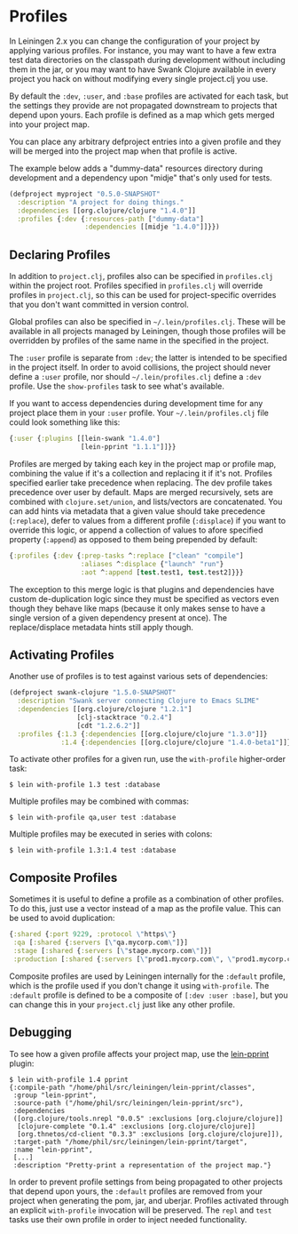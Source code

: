 # Profiles

In Leiningen 2.x you can change the configuration of your project by
applying various profiles. For instance, you may want to have a few
extra test data directories on the classpath during development
without including them in the jar, or you may want to have Swank
Clojure available in every project you hack on without modifying every
single project.clj you use.

By default the `:dev`, `:user`, and `:base` profiles are activated
for each task, but the settings they provide are not propagated
downstream to projects that depend upon yours. Each profile is defined
as a map which gets merged into your project map.

You can place any arbitrary defproject entries into a given profile
and they will be merged into the project map when that profile is
active.

The example below adds a "dummy-data" resources directory during
development and a dependency upon "midje" that's only used for tests.

```clj
(defproject myproject "0.5.0-SNAPSHOT"
  :description "A project for doing things."
  :dependencies [[org.clojure/clojure "1.4.0"]]
  :profiles {:dev {:resources-path ["dummy-data"]
                   :dependencies [[midje "1.4.0"]]}})
```


## Declaring Profiles

In addition to `project.clj`, profiles also can be specified in `profiles.clj`
within the project root. Profiles specified in `profiles.clj` will override
profiles in `project.clj`, so this can be used for project-specific overrides
that you don't want committed in version control.

Global profiles can also be specified in `~/.lein/profiles.clj`. These will be
available in all projects managed by Leiningen, though those profiles will be
overridden by profiles of the same name in the specified in the project.

The `:user` profile is separate from `:dev`; the latter is intended to be
specified in the project itself. In order to avoid collisions, the project
should never define a `:user` profile, nor should `~/.lein/profiles.clj` define
a `:dev` profile. Use the `show-profiles` task to see what's available.

If you want to access dependencies during development time for any
project place them in your `:user` profile. Your
`~/.lein/profiles.clj` file could look something like this:

```clj
{:user {:plugins [[lein-swank "1.4.0"]
                  [lein-pprint "1.1.1"]]}}
```

Profiles are merged by taking each key in the project map or profile
map, combining the value if it's a collection and replacing it if it's
not. Profiles specified earlier take precedence when replacing. The
dev profile takes precedence over user by default. Maps are merged
recursively, sets are combined with `clojure.set/union`, and
lists/vectors are concatenated. You can add hints via metadata that a
given value should take precedence (`:replace`), defer to values
from a different profile (`:displace`) if you want to override this
logic, or append a collection of values to afore specified property
(`:append`) as opposed to them being prepended by default:

```clj
{:profiles {:dev {:prep-tasks ^:replace ["clean" "compile"]
                  :aliases ^:displace {"launch" "run"}
                  :aot ^:append [test.test1, test.test2]}}}
```

The exception to this merge logic is that plugins and dependencies
have custom de-duplication logic since they must be specified as
vectors even though they behave like maps (because it only makes sense
to have a single version of a given dependency present at once). The
replace/displace metadata hints still apply though.

## Activating Profiles

Another use of profiles is to test against various sets of dependencies:

```clj
(defproject swank-clojure "1.5.0-SNAPSHOT"
  :description "Swank server connecting Clojure to Emacs SLIME"
  :dependencies [[org.clojure/clojure "1.2.1"]
                 [clj-stacktrace "0.2.4"]
                 [cdt "1.2.6.2"]]
  :profiles {:1.3 {:dependencies [[org.clojure/clojure "1.3.0"]]}
             :1.4 {:dependencies [[org.clojure/clojure "1.4.0-beta1"]]}})
```

To activate other profiles for a given run, use the `with-profile`
higher-order task:

    $ lein with-profile 1.3 test :database

Multiple profiles may be combined with commas:

    $ lein with-profile qa,user test :database

Multiple profiles may be executed in series with colons:

    $ lein with-profile 1.3:1.4 test :database

## Composite Profiles

Sometimes it is useful to define a profile as a combination of other
profiles. To do this, just use a vector instead of a map as the profile value.
This can be used to avoid duplication:

```clj
{:shared {:port 9229, :protocol \"https\"}
 :qa [:shared {:servers [\"qa.mycorp.com\"]}]
 :stage [:shared {:servers [\"stage.mycorp.com\"]}]
 :production [:shared {:servers [\"prod1.mycorp.com\", \"prod1.mycorp.com\"]}]}
```

Composite profiles are used by Leiningen internally for the `:default` profile,
which is the profile used if you don't change it using `with-profile`. The
`:default` profile is defined to be a composite of `[:dev :user :base]`, but you
can change this in your `project.clj` just like any other profile.

## Debugging

To see how a given profile affects your project map, use the
[lein-pprint](https://github.com/technomancy/leiningen/tree/master/lein-pprint)
plugin:

    $ lein with-profile 1.4 pprint
    {:compile-path "/home/phil/src/leiningen/lein-pprint/classes",
     :group "lein-pprint",
     :source-path ("/home/phil/src/leiningen/lein-pprint/src"),
     :dependencies
     ([org.clojure/tools.nrepl "0.0.5" :exclusions [org.clojure/clojure]]
      [clojure-complete "0.1.4" :exclusions [org.clojure/clojure]]
      [org.thnetos/cd-client "0.3.3" :exclusions [org.clojure/clojure]]),
     :target-path "/home/phil/src/leiningen/lein-pprint/target",
     :name "lein-pprint",
     [...]
     :description "Pretty-print a representation of the project map."}

In order to prevent profile settings from being propagated to other
projects that depend upon yours, the `:default` profiles are removed from
your project when generating the pom, jar, and uberjar. Profiles
activated through an explicit `with-profile` invocation will be
preserved. The `repl` and `test` tasks use their own profile in order
to inject needed functionality.
